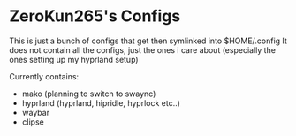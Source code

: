 # ZeroKun265's Configs

This is just a bunch of configs that get then symlinked into $HOME/.config
It does not contain all the configs, just the ones i care about (especially the ones setting up my hyprland setup)

Currently contains:
- mako (planning to switch to swaync)
- hyprland (hyprland, hipridle, hyprlock etc..)
- waybar
- clipse
